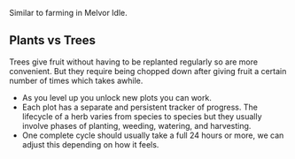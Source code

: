 Similar to farming in Melvor Idle.

## Plants vs Trees
Trees give fruit without having to be replanted regularly so are more convenient. But they require being chopped down after giving fruit a certain number of times which takes awhile.

* As you level up you unlock new plots you can work. 
* Each plot has a separate and persistent tracker of progress. The lifecycle of a herb varies from species to species but they usually involve phases of planting, weeding, watering, and harvesting.
* One complete cycle should usually take a full 24 hours or more, we can adjust this depending on how it feels.